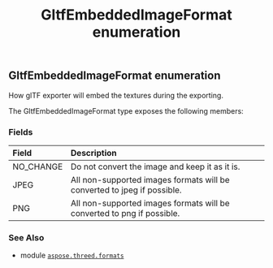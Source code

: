 ﻿---
title: GltfEmbeddedImageFormat enumeration
second_title: Aspose.3D for Python via .NET API References
description: 
type: docs
weight: 380
url: /aspose.threed.formats/gltfembeddedimageformat/
is_root: false
---

## GltfEmbeddedImageFormat enumeration

How glTF exporter will embed the textures during the exporting.



The GltfEmbeddedImageFormat type exposes the following members:

### Fields
| Field | Description |
| :- | :- |
| NO_CHANGE | Do not convert the image and keep it as it is. |
| JPEG | All non-supported images formats will be converted to jpeg if possible. |
| PNG | All non-supported images formats will be converted to png if possible. |



### See Also
* module [`aspose.threed.formats`](..)
